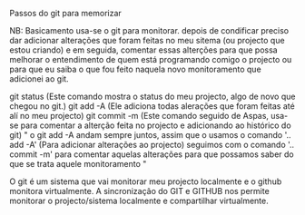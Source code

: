 Passos do git para memorizar

NB: Basicamento usa-se o git para monitorar. depois de condificar preciso dar adicionar alterações que foram feitas no meu sitema (ou projecto  que estou criando) e em seguida, comentar essas alterções para que possa melhorar o entendimento de quem está programando comigo o projecto ou para que eu saiba o que fou feito naquela novo monitoramento que adicionei ao git.

git status (Este comando mostra o status do meu projecto, algo de novo que chegou no git.)
git add -A (Ele adiciona todas alerações que foram feitas até alí no meu projecto)
git commit  -m (Este comando seguido de Aspas, usa-se para comentar a alterção feita no projecto e adicionando ao histórico do git)
     " o git add -A andam sempre juntos, assim que o usamos o comando '.. add -A' (Para adicionar alterações ao projecto) seguimos com o comando '.. commit -m' para comentar aquelas alterações para que possamos saber do que se trata aquele monitoramento "


O git é um sistema que vai monitorar meu projecto localmente e o github monitora virtualmente. A sincronização do GIT e GITHUB nos permite monitorar o projecto/sistema localmente e compartilhar virtualmente.